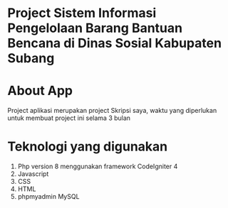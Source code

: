 # Project Sistem Informasi Pengelolaan Barang Bantuan Bencana di Dinas Sosial Kabupaten Subang

# About App
Project aplikasi merupakan project Skripsi saya, waktu yang diperlukan untuk membuat project ini selama 3 bulan

# Teknologi yang digunakan
1. Php version 8 menggunakan framework CodeIgniter 4
2. Javascript
3. CSS
4. HTML
5. phpmyadmin MySQL


